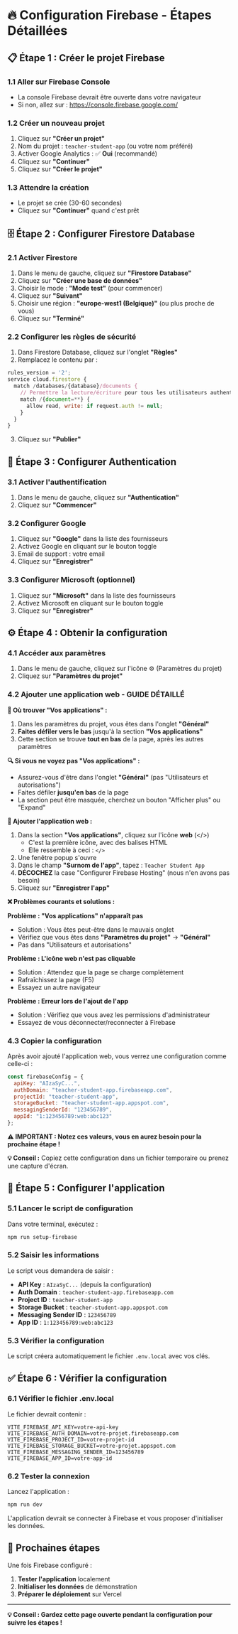 # 🔥 Configuration Firebase - Étapes Détaillées

## 📋 Étape 1 : Créer le projet Firebase

### 1.1 Aller sur Firebase Console
- La console Firebase devrait être ouverte dans votre navigateur
- Si non, allez sur : https://console.firebase.google.com/

### 1.2 Créer un nouveau projet
1. Cliquez sur **"Créer un projet"**
2. Nom du projet : `teacher-student-app` (ou votre nom préféré)
3. Activer Google Analytics : ✅ **Oui** (recommandé)
4. Cliquez sur **"Continuer"**
5. Cliquez sur **"Créer le projet"**

### 1.3 Attendre la création
- Le projet se crée (30-60 secondes)
- Cliquez sur **"Continuer"** quand c'est prêt

## 🗄️ Étape 2 : Configurer Firestore Database

### 2.1 Activer Firestore
1. Dans le menu de gauche, cliquez sur **"Firestore Database"**
2. Cliquez sur **"Créer une base de données"**
3. Choisir le mode : **"Mode test"** (pour commencer)
4. Cliquez sur **"Suivant"**
5. Choisir une région : **"europe-west1 (Belgique)"** (ou plus proche de vous)
6. Cliquez sur **"Terminé"**

### 2.2 Configurer les règles de sécurité
1. Dans Firestore Database, cliquez sur l'onglet **"Règles"**
2. Remplacez le contenu par :

```javascript
rules_version = '2';
service cloud.firestore {
  match /databases/{database}/documents {
    // Permettre la lecture/écriture pour tous les utilisateurs authentifiés
    match /{document=**} {
      allow read, write: if request.auth != null;
    }
  }
}
```

3. Cliquez sur **"Publier"**

## 🔐 Étape 3 : Configurer Authentication

### 3.1 Activer l'authentification
1. Dans le menu de gauche, cliquez sur **"Authentication"**
2. Cliquez sur **"Commencer"**

### 3.2 Configurer Google
1. Cliquez sur **"Google"** dans la liste des fournisseurs
2. Activez Google en cliquant sur le bouton toggle
3. Email de support : votre email
4. Cliquez sur **"Enregistrer"**

### 3.3 Configurer Microsoft (optionnel)
1. Cliquez sur **"Microsoft"** dans la liste des fournisseurs
2. Activez Microsoft en cliquant sur le bouton toggle
3. Cliquez sur **"Enregistrer"**

## ⚙️ Étape 4 : Obtenir la configuration

### 4.1 Accéder aux paramètres
1. Dans le menu de gauche, cliquez sur l'icône ⚙️ (Paramètres du projet)
2. Cliquez sur **"Paramètres du projet"**

### 4.2 Ajouter une application web - GUIDE DÉTAILLÉ

**🎯 Où trouver "Vos applications" :**
1. Dans les paramètres du projet, vous êtes dans l'onglet **"Général"**
2. **Faites défiler vers le bas** jusqu'à la section **"Vos applications"**
3. Cette section se trouve **tout en bas** de la page, après les autres paramètres

**🔍 Si vous ne voyez pas "Vos applications" :**
- Assurez-vous d'être dans l'onglet **"Général"** (pas "Utilisateurs et autorisations")
- Faites défiler **jusqu'en bas** de la page
- La section peut être masquée, cherchez un bouton "Afficher plus" ou "Expand"

**📱 Ajouter l'application web :**
1. Dans la section **"Vos applications"**, cliquez sur l'icône **web** (</>) 
   - C'est la première icône, avec des balises HTML
   - Elle ressemble à ceci : `</>`
2. Une fenêtre popup s'ouvre
3. Dans le champ **"Surnom de l'app"**, tapez : `Teacher Student App`
4. **DÉCOCHEZ** la case "Configurer Firebase Hosting" (nous n'en avons pas besoin)
5. Cliquez sur **"Enregistrer l'app"**

**❌ Problèmes courants et solutions :**

**Problème : "Vos applications" n'apparaît pas**
- Solution : Vous êtes peut-être dans le mauvais onglet
- Vérifiez que vous êtes dans **"Paramètres du projet"** → **"Général"**
- Pas dans "Utilisateurs et autorisations"

**Problème : L'icône web n'est pas cliquable**
- Solution : Attendez que la page se charge complètement
- Rafraîchissez la page (F5)
- Essayez un autre navigateur

**Problème : Erreur lors de l'ajout de l'app**
- Solution : Vérifiez que vous avez les permissions d'administrateur
- Essayez de vous déconnecter/reconnecter à Firebase

### 4.3 Copier la configuration
Après avoir ajouté l'application web, vous verrez une configuration comme celle-ci :

```javascript
const firebaseConfig = {
  apiKey: "AIzaSyC...",
  authDomain: "teacher-student-app.firebaseapp.com",
  projectId: "teacher-student-app",
  storageBucket: "teacher-student-app.appspot.com",
  messagingSenderId: "123456789",
  appId: "1:123456789:web:abc123"
};
```

**⚠️ IMPORTANT : Notez ces valeurs, vous en aurez besoin pour la prochaine étape !**

**💡 Conseil :** Copiez cette configuration dans un fichier temporaire ou prenez une capture d'écran.

## 🔧 Étape 5 : Configurer l'application

### 5.1 Lancer le script de configuration
Dans votre terminal, exécutez :
```bash
npm run setup-firebase
```

### 5.2 Saisir les informations
Le script vous demandera de saisir :
- **API Key** : `AIzaSyC...` (depuis la configuration)
- **Auth Domain** : `teacher-student-app.firebaseapp.com`
- **Project ID** : `teacher-student-app`
- **Storage Bucket** : `teacher-student-app.appspot.com`
- **Messaging Sender ID** : `123456789`
- **App ID** : `1:123456789:web:abc123`

### 5.3 Vérifier la configuration
Le script créera automatiquement le fichier `.env.local` avec vos clés.

## ✅ Étape 6 : Vérifier la configuration

### 6.1 Vérifier le fichier .env.local
Le fichier devrait contenir :
```env
VITE_FIREBASE_API_KEY=votre-api-key
VITE_FIREBASE_AUTH_DOMAIN=votre-projet.firebaseapp.com
VITE_FIREBASE_PROJECT_ID=votre-projet-id
VITE_FIREBASE_STORAGE_BUCKET=votre-projet.appspot.com
VITE_FIREBASE_MESSAGING_SENDER_ID=123456789
VITE_FIREBASE_APP_ID=votre-app-id
```

### 6.2 Tester la connexion
Lancez l'application :
```bash
npm run dev
```

L'application devrait se connecter à Firebase et vous proposer d'initialiser les données.

## 🎯 Prochaines étapes

Une fois Firebase configuré :
1. **Tester l'application** localement
2. **Initialiser les données** de démonstration
3. **Préparer le déploiement** sur Vercel

---

**💡 Conseil : Gardez cette page ouverte pendant la configuration pour suivre les étapes !** 